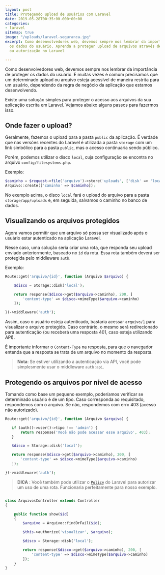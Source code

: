 ```yaml
---
layout: post
title: Protegendo upload de usuários com Laravel
date: 2019-05-28T00:35:00.000+00:00
categories:
- laravel
sitemap: true
image: "/uploads/laravel-seguranca.jpg"
excerpt: Como desenvolvedores web, devemos sempre nos lembrar da importância de proteger
  os dados do usuário. Aprenda a proteger upload de arquivos através de autenticação
  ou autorização no Laravel

---
```

Como desenvolvedores web, devemos sempre nos lembrar da importância de proteger os dados do usuário. E muitas vezes é comum precisamos que um determinado upload ou arquivo esteja acessível de maneira restrita para um usuário, dependendo da regra de negócio da aplicação que estamos desenvolvendo.

Existe uma solução simples para proteger o acesso aos arquivos da sua aplicação escrita em Laravel. Vejamos  abaixo alguns passos para fazermos isso.

## Onde fazer o upload?

Geralmente, fazemos o upload para a pasta `public` da aplicação. É verdade que nas versões recentes do Laravel é utilizada a pasta `storage` com um link simbólico para a pasta `public`, mas o acesso continuaria sendo público.

Porém, podemos utilizar o disco `local`, cuja configuração se encontra no arquivo `config/filesystems.php`.

Exemplo:

```php
$caminho = $request->file('arquivo')->store('uploads', ['disk' => 'local']);
Arquivo::create(['caminho' => $caminho]);
```

No exemplo acima, o disco `local` fará o upload do arquivo para a pasta `storage/app/uploads` e, em seguida, salvamos o caminho no banco de dados.

## Visualizando os arquivos protegidos

Agora vamos permitir que um arquivo só possa ser visualizado após o usuário estar autenticado na aplicação Laravel.

Nesse caso, uma solução seria criar uma rota, que responda seu upload enviado anteriormente, baseado no `id` da rota. Essa rota também deverá ser protegida pelo middleware `auth`.

Exemplo:

```php
Route::get('arquivo/{id}', function (Arquivo $arquivo) {

    $disco = Storage::disk('local');

    return response($disco->get($arquivo->caminho), 200, [
        'content-type' => $disco->mimeType($arquivo->caminho)
    ]);

})->middleware('auth');
```

Assim, caso o usuário esteja autenticado, bastaria acessar `arquivo/1` para visualizar o arquivo protegido. Caso contrário, o mesmo será redirecionado para autenticação (ou receberá uma resposta 401, caso esteja utilizando API).

É importante informar o `Content-Type` na resposta, para que o navegador entenda que a resposta se trata de um arquivo no momento da resposta.

> **Nota**: Se estiver utilizando a autenticação via API, você pode simplesmente usar o middleware `auth:api`.

<ins class="adsbygoogle"
style="display:block; text-align:center;"
data-ad-layout="in-article"
data-ad-format="fluid"
data-ad-client="ca-pub-4119206527475379"
data-ad-slot="9977497686"></ins>
<script>
(adsbygoogle = window.adsbygoogle || \[\]).push({});
</script>

## Protegendo os arquivos por nível de acesso

Tomando como base um pequeno exemplo, poderíamos verificar se determinado usuário é de um tipo. Caso corresponda ao requisitado, respondemos com o arquivo. Se não, respondemos com erro 403 (acesso não autorizado).

```php
Route::get('arquivo/{id}', function (Arquivo $arquivo) {

   if (auth()->user()->tipo !== 'admin') {
       return response('Você não pode acessar esse arquivo', 403);
   }

   $disco = Storage::disk('local');

   return response($disco->get($arquivo->caminho), 200, [
       'content-type' => $disco->mimeType($arquivo->caminho)
   ]);

})->middleware('auth');
```

> **DICA** : Você também pode utilizar o [`Policy`](https://laravel.com/docs/5.8/authorization) do Laravel para autorizar um uso de uma rota. Funcionaria perfeitamente para nosso exemplo.

```php

class ArquivosController extends Controller
{

    public function show($id)
    {
        $arquivo = Arquivo::findOrFail($id);

        $this->authorize('visualizar', $arquivo);

        $disco = Storage::disk('local');

        return response($disco->get($arquivo->caminho), 200, [
            'content-type' => $disco->mimeType($arquivo->caminho)
        ]);
    }
}
```